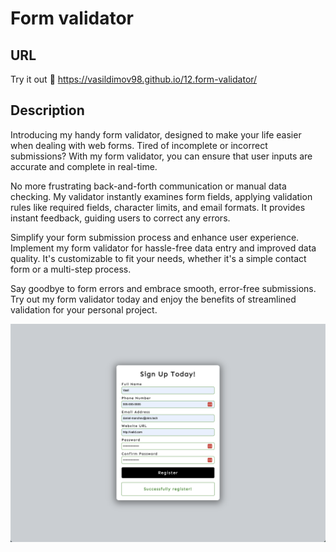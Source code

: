 # Form validator

## URL

Try it out 🙌 https://vasildimov98.github.io/12.form-validator/

## Description

Introducing my handy form validator, designed to make your life easier when dealing with web forms. Tired of incomplete or incorrect submissions? With my form validator, you can ensure that user inputs are accurate and complete in real-time.

No more frustrating back-and-forth communication or manual data checking. My validator instantly examines form fields, applying validation rules like required fields, character limits, and email formats. It provides instant feedback, guiding users to correct any errors.

Simplify your form submission process and enhance user experience. Implement my form validator for hassle-free data entry and improved data quality. It's customizable to fit your needs, whether it's a simple contact form or a multi-step process.

Say goodbye to form errors and embrace smooth, error-free submissions. Try out my form validator today and enjoy the benefits of streamlined validation for your personal project.

![Image Description](./site-img/form-validator.png)
